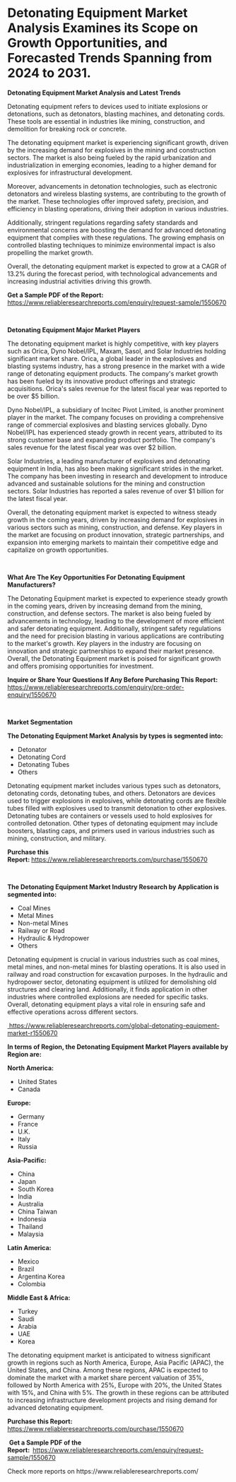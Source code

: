 <p><h1>Detonating Equipment Market Analysis Examines its Scope on Growth Opportunities, and Forecasted Trends Spanning from 2024 to 2031.</h1></p><p><strong>Detonating Equipment Market Analysis and Latest Trends</strong></p>
<p><p>Detonating equipment refers to devices used to initiate explosions or detonations, such as detonators, blasting machines, and detonating cords. These tools are essential in industries like mining, construction, and demolition for breaking rock or concrete.</p><p>The detonating equipment market is experiencing significant growth, driven by the increasing demand for explosives in the mining and construction sectors. The market is also being fueled by the rapid urbanization and industrialization in emerging economies, leading to a higher demand for explosives for infrastructural development.</p><p>Moreover, advancements in detonation technologies, such as electronic detonators and wireless blasting systems, are contributing to the growth of the market. These technologies offer improved safety, precision, and efficiency in blasting operations, driving their adoption in various industries.</p><p>Additionally, stringent regulations regarding safety standards and environmental concerns are boosting the demand for advanced detonating equipment that complies with these regulations. The growing emphasis on controlled blasting techniques to minimize environmental impact is also propelling the market growth.</p><p>Overall, the detonating equipment market is expected to grow at a CAGR of 13.2% during the forecast period, with technological advancements and increasing industrial activities driving this growth.</p></p>
<p><strong>Get a Sample PDF of the Report:&nbsp;</strong> <a href="https://www.reliableresearchreports.com/enquiry/request-sample/1550670">https://www.reliableresearchreports.com/enquiry/request-sample/1550670</a></p>
<p>&nbsp;</p>
<p><strong>Detonating Equipment Major Market Players</strong></p>
<p><p>The detonating equipment market is highly competitive, with key players such as Orica, Dyno Nobel/IPL, Maxam, Sasol, and Solar Industries holding significant market share. Orica, a global leader in the explosives and blasting systems industry, has a strong presence in the market with a wide range of detonating equipment products. The company's market growth has been fueled by its innovative product offerings and strategic acquisitions. Orica's sales revenue for the latest fiscal year was reported to be over $5 billion.</p><p>Dyno Nobel/IPL, a subsidiary of Incitec Pivot Limited, is another prominent player in the market. The company focuses on providing a comprehensive range of commercial explosives and blasting services globally. Dyno Nobel/IPL has experienced steady growth in recent years, attributed to its strong customer base and expanding product portfolio. The company's sales revenue for the latest fiscal year was over $2 billion.</p><p>Solar Industries, a leading manufacturer of explosives and detonating equipment in India, has also been making significant strides in the market. The company has been investing in research and development to introduce advanced and sustainable solutions for the mining and construction sectors. Solar Industries has reported a sales revenue of over $1 billion for the latest fiscal year.</p><p>Overall, the detonating equipment market is expected to witness steady growth in the coming years, driven by increasing demand for explosives in various sectors such as mining, construction, and defense. Key players in the market are focusing on product innovation, strategic partnerships, and expansion into emerging markets to maintain their competitive edge and capitalize on growth opportunities.</p></p>
<p>&nbsp;</p>
<p><strong>What Are The Key Opportunities For Detonating Equipment Manufacturers?</strong></p>
<p><p>The Detonating Equipment market is expected to experience steady growth in the coming years, driven by increasing demand from the mining, construction, and defense sectors. The market is also being fueled by advancements in technology, leading to the development of more efficient and safer detonating equipment. Additionally, stringent safety regulations and the need for precision blasting in various applications are contributing to the market's growth. Key players in the industry are focusing on innovation and strategic partnerships to expand their market presence. Overall, the Detonating Equipment market is poised for significant growth and offers promising opportunities for investment.</p></p>
<p><strong>Inquire or Share Your Questions If Any Before Purchasing This Report:</strong> <a href="https://www.reliableresearchreports.com/enquiry/pre-order-enquiry/1550670">https://www.reliableresearchreports.com/enquiry/pre-order-enquiry/1550670</a></p>
<p>&nbsp;</p>
<p><strong>Market Segmentation</strong></p>
<p><strong>The Detonating Equipment Market Analysis by types is segmented into:</strong></p>
<p><ul><li>Detonator</li><li>Detonating Cord</li><li>Detonating Tubes</li><li>Others</li></ul></p>
<p><p>Detonating equipment market includes various types such as detonators, detonating cords, detonating tubes, and others. Detonators are devices used to trigger explosions in explosives, while detonating cords are flexible tubes filled with explosives used to transmit detonation to other explosives. Detonating tubes are containers or vessels used to hold explosives for controlled detonation. Other types of detonating equipment may include boosters, blasting caps, and primers used in various industries such as mining, construction, and military.</p></p>
<p><strong>Purchase this Report:&nbsp;</strong><a href="https://www.reliableresearchreports.com/purchase/1550670">https://www.reliableresearchreports.com/purchase/1550670</a></p>
<p>&nbsp;</p>
<p><strong>The Detonating Equipment Market Industry Research by Application is segmented into:</strong></p>
<p><ul><li>Coal Mines</li><li>Metal Mines</li><li>Non-metal Mines</li><li>Railway or Road</li><li>Hydraulic & Hydropower</li><li>Others</li></ul></p>
<p><p>Detonating equipment is crucial in various industries such as coal mines, metal mines, and non-metal mines for blasting operations. It is also used in railway and road construction for excavation purposes. In the hydraulic and hydropower sector, detonating equipment is utilized for demolishing old structures and clearing land. Additionally, it finds application in other industries where controlled explosions are needed for specific tasks. Overall, detonating equipment plays a vital role in ensuring safe and effective operations across different sectors.</p></p>
<p><a href="https://www.reliableresearchreports.com/global-detonating-equipment-market-r1550670">&nbsp;https://www.reliableresearchreports.com/global-detonating-equipment-market-r1550670</a></p>
<p><strong>In terms of Region, the Detonating Equipment Market Players available by Region are:</strong></p>
<p>
    <p> <strong> North America: </strong>
        <ul>
            <li>United States</li>
            <li>Canada</li>
        </ul>
        </p> 
    <p> <strong> Europe: </strong>
        <ul>
            <li>Germany</li>
            <li>France</li>
            <li>U.K.</li>
            <li>Italy</li>
            <li>Russia</li>
        </ul>
        </p> 
    <p> <strong> Asia-Pacific: </strong>
        <ul>
            <li>China</li>
            <li>Japan</li>
            <li>South Korea</li>
            <li>India</li>
            <li>Australia</li>
            <li>China Taiwan</li>
            <li>Indonesia</li>
            <li>Thailand</li>
            <li>Malaysia</li>
        </ul>
        </p> 
    <p> <strong> Latin America: </strong>
        <ul>
            <li>Mexico</li>
            <li>Brazil</li>
            <li>Argentina Korea</li>
            <li>Colombia</li>
        </ul>
        </p> 
    <p> <strong> Middle East & Africa: </strong>
        <ul>
            <li>Turkey</li>
            <li>Saudi</li>
            <li>Arabia</li>
            <li>UAE</li>
            <li>Korea</li>
        </ul>
    </p>
    </p>
<p><p>The detonating equipment market is anticipated to witness significant growth in regions such as North America, Europe, Asia Pacific (APAC), the United States, and China. Among these regions, APAC is expected to dominate the market with a market share percent valuation of 35%, followed by North America with 25%, Europe with 20%, the United States with 15%, and China with 5%. The growth in these regions can be attributed to increasing infrastructure development projects and rising demand for advanced detonating equipment.</p></p>
<p><strong>Purchase this Report: </strong><a href="https://www.reliableresearchreports.com/purchase/1550670">https://www.reliableresearchreports.com/purchase/1550670</a></p>
<p>&nbsp;<strong>Get a Sample PDF of the Report:&nbsp;&nbsp;</strong><a href="https://www.reliableresearchreports.com/enquiry/request-sample/1550670">https://www.reliableresearchreports.com/enquiry/request-sample/1550670</a></p>
<p><strong></strong></p>
<p>Check more reports on https://www.reliableresearchreports.com/</p>